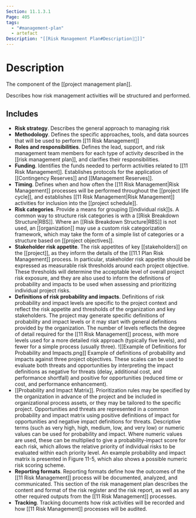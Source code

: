 ```yaml
---
Section: 11.1.3.1
Page: 405
tags:
  - "#management-plan"
  - artefact
Description: "[[Risk Management Plan#Description|📝]]"
---
```

# Description
The component of the [[project management plan]].

Describes how risk management activities will be structured and performed.
## Includes
* **Risk strategy**. Describes the general approach to managing risk
* **Methodology**. Defines the specific approaches, tools, and data sources that will be used to perform [[11 Risk Management]]
* **Roles and responsibilities**. Defines the lead, support, and risk management team members for each type of activity described in the [[risk management plan]], and clarifies their responsibilities.
* **Funding**. Identifies the funds needed to perform activities related to [[11 Risk Management]]. Establishes protocols for the application of [[Contingency Reserves]] and [[Management Reserves]].
* **Timing**. Defines when and how often the [[11 Risk Management|Risk Management]] processes will be performed throughout the [[project life cycle]], and establishes [[11 Risk Management|Risk Management]] activities for inclusion into the [[project schedule]].
* **Risk categories**. Provide a means for grouping [[individual risk]]s. A common way to structure risk categories is with a [[Risk Breakdown Structure|RBS]]. Where an [[Risk Breakdown Structure|RBS]] is not used, an [[organization]] may use a custom risk categorization framework, which may take the form of a simple list of categories or a structure based on [[project objectives]].
* **Stakeholder risk appetite**. The risk appetites of key [[stakeholders]] on the [[project]], as they inform the details of the [[11.1 Plan Risk Management]] process. In particular, stakeholder risk appetite should be expressed as measurable risk thresholds around each project objective. These thresholds will determine the acceptable level of overall project risk exposure, and they are also used to inform the definitions of probability and impacts to be used when assessing and prioritizing individual project risks.
* **Definitions of risk probability and impacts**. Definitions of risk probability and impact levels are specific to the project context and reflect the risk appetite and thresholds of the organization and key stakeholders. The project may generate specific definitions of probability and impact levels or it may start with general definitions provided by the organization. The number of levels reflects the degree of detail required for the [[11 Risk Management]] process, with more levels used for a more detailed risk approach (typically five levels), and fewer for a simple process (usually three).
  ![[Example of Definitions for Probability and Impacts.png]]
  Example of definitions of probability and impacts against three project objectives. These scales can be used to evaluate both threats and opportunities by interpreting the impact definitions as negative for threats (delay, additional cost, and performance shortfall) and positive for opportunities (reduced time or cost, and performance enhancement).
* [[Probability and Impact Matrix]].  Prioritization rules may be specified by the organization in advance of the project and be included in organizational process assets, or they may be tailored to the specific project. Opportunities and threats are represented in a common probability and impact matrix using positive definitions of impact for opportunities and negative impact definitions for threats. Descriptive terms (such as very high, high, medium, low, and very low) or numeric values can be used for probability and impact. Where numeric values are used, these can be multiplied to give a probability-impact score for each risk, which allows the relative priority of individual risks to be evaluated within each priority level. An example probability and impact matrix is presented in Figure 11-5, which also shows a possible numeric risk scoring scheme.
* **Reporting formats**. Reporting formats define how the outcomes of the [[11 Risk Management]] process will be documented, analyzed, and communicated. This section of the risk management plan describes the content and format of the risk register and the risk report, as well as any other required outputs from the [[11 Risk Management]] processes.
* **Tracking**. Tracking documents how risk activities will be recorded and how [[11 Risk Management]] processes will be audited.


